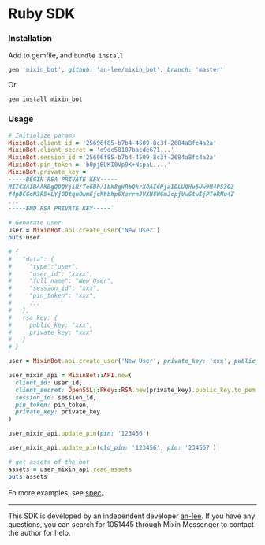 # Ruby SDK

### Installation

Add to gemfile, and `bundle install`
```ruby
gem 'mixin_bot', github: 'an-lee/mixin_bot', branch: 'master'
```

Or

```shell
gem install mixin_bot
```

### Usage

```ruby
# Initialize params
MixinBot.client_id = '25696f85-b7b4-4509-8c3f-2684a8fc4a2a'
MixinBot.client_secret = 'd9dc58107bacde671...'
MixinBot.session_id ='25696f85-b7b4-4509-8c3f-2684a8fc4a2a'
MixinBot.pin_token = 'b0pjBUKI0Vp9K+NspaL....'
MixinBot.private_key = `
-----BEGIN RSA PRIVATE KEY-----
MIICXAIBAAKBgQDQYjiR/Te6Bh/1bk8gWRbQkrX0AIGPja1DLUQHu5Uw9M4P53O3
f4pDCGoN3R5+LYjODtquOwmEjcMhbhp6XarrnJVXH8WGmJcpjVwGtwIjPTeRMu4Z
...
-----END RSA PRIVATE KEY-----`

# Generate user
user = MixinBot.api.create_user('New User')
puts user

# {
#   "data": {
#     "type":"user",
#     "user_id": "xxxx",
#     "full_name": "New User",
#     "session_id": "xxx",
#     "pin_token": "xxx",
#     ...
#   },
#   rsa_key: {
#     public_key: "xxx",
#     private_key: "xxx"
#   }
# }

user = MixinBot.api.create_user('New User', private_key: 'xxx', public_key: 'xxx')

user_mixin_api = MixinBot::API.new(
  client_id: user_id,
  client_secret: OpenSSL::PKey::RSA.new(private_key).public_key.to_pem.gsub(/^-----.*PUBLIC KEY-----$/, '').strip,
  session_id: session_id,
  pin_token: pin_token,
  private_key: private_key
)

user_mixin_api.update_pin(pin: '123456')

user_mixin_api.update_pin(old_pin: '123456', pin: '234567')

# get assets of the bot
assets = user_mixin_api.read_assets
puts assets
```

Fo more examples, see [spec](https://github.com/an-lee/mixin_bot/blob/master/spec/mixin_bot/api/user_spec.rb)。

---

This SDK is developed by an independent developer [an-lee](https://github.com/an-lee). If you have any questions, you can search for 1051445 through Mixin Messenger to contact the author for help.